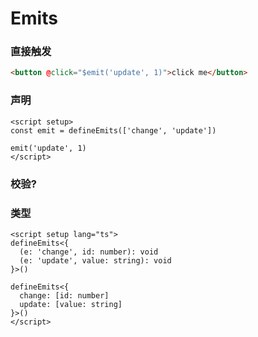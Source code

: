 # Emits

### 直接触发

```html
<button @click="$emit('update', 1)">click me</button>
```

### 声明

```vue
<script setup>
const emit = defineEmits(['change', 'update'])

emit('update', 1)
</script>
```

### 校验?

### 类型

```vue
<script setup lang="ts">
defineEmits<{
  (e: 'change', id: number): void
  (e: 'update', value: string): void
}>()

defineEmits<{
  change: [id: number]
  update: [value: string]
}>()
</script>
```
